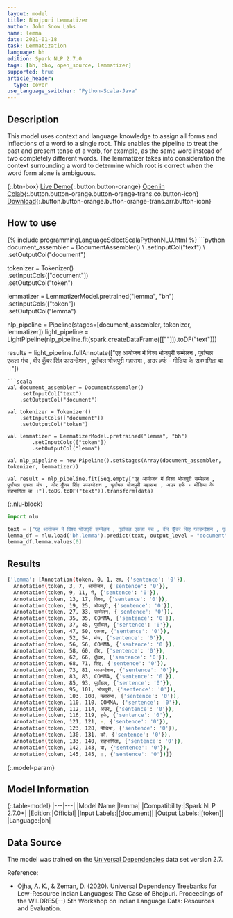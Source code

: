 ```yaml
---
layout: model
title: Bhojpuri Lemmatizer
author: John Snow Labs
name: lemma
date: 2021-01-18
task: Lemmatization
language: bh
edition: Spark NLP 2.7.0
tags: [bh, bho, open_source, lemmatizer]
supported: true
article_header:
  type: cover
use_language_switcher: "Python-Scala-Java"
---
```


## Description

This model uses context and language knowledge to assign all forms and inflections of a word to a single root. This enables the pipeline to treat the past and present tense of a verb, for example, as the same word instead of two completely different words. The lemmatizer takes into consideration the context surrounding a word to determine which root is correct when the word form alone is ambiguous.

{:.btn-box}
[Live Demo](https://demo.johnsnowlabs.com/public/TEXT_PREPROCESSING/){:.button.button-orange}
[Open in Colab](https://colab.research.google.com/github/JohnSnowLabs/spark-nlp-workshop/blob/master/tutorials/streamlit_notebooks/TEXT_PREPROCESSING.ipynb){:.button.button-orange.button-orange-trans.co.button-icon}
[Download](https://s3.amazonaws.com/auxdata.johnsnowlabs.com/public/models/lemma_bh_2.7.0_2.4_1610989221391.zip){:.button.button-orange.button-orange-trans.arr.button-icon}

## How to use



<div class="tabs-box" markdown="1">
{% include programmingLanguageSelectScalaPythonNLU.html %}
```python
document_assembler = DocumentAssembler() \
    .setInputCol("text") \
    .setOutputCol("document")

tokenizer = Tokenizer()\
    .setInputCols(["document"]) \
    .setOutputCol("token")

lemmatizer = LemmatizerModel.pretrained("lemma", "bh") \
        .setInputCols(["token"]) \
        .setOutputCol("lemma")

nlp_pipeline = Pipeline(stages=[document_assembler, tokenizer, lemmatizer])
light_pipeline = LightPipeline(nlp_pipeline.fit(spark.createDataFrame([[""]]).toDF("text")))

results = light_pipeline.fullAnnotate(["एह आयोजन में विश्व भोजपुरी सम्मेलन , पूर्वांचल एकता मंच , वीर कुँवर सिंह फाउन्डेशन , पूर्वांचल भोजपुरी महासभा , अउर हर्फ - मीडिया के सहभागिता बा ।"])
```
```scala
val document_assembler = DocumentAssembler()
    .setInputCol("text")
    .setOutputCol("document")

val tokenizer = Tokenizer()
    .setInputCols(["document"])
    .setOutputCol("token")

val lemmatizer = LemmatizerModel.pretrained("lemma", "bh")
        .setInputCols(["token"])
        .setOutputCol("lemma")

val nlp_pipeline = new Pipeline().setStages(Array(document_assembler, tokenizer, lemmatizer))

val result = nlp_pipeline.fit(Seq.empty["एह आयोजन में विश्व भोजपुरी सम्मेलन , पूर्वांचल एकता मंच , वीर कुँवर सिंह फाउन्डेशन , पूर्वांचल भोजपुरी महासभा , अउर हर्फ - मीडिया के सहभागिता बा ।"].toDS.toDF("text")).transform(data)
```

{:.nlu-block}
```python
import nlu

text = ["एह आयोजन में विश्व भोजपुरी सम्मेलन , पूर्वांचल एकता मंच , वीर कुँवर सिंह फाउन्डेशन , पूर्वांचल भोजपुरी महासभा , अउर हर्फ - मीडिया के सहभागिता बा ।"]
lemma_df = nlu.load('bh.lemma').predict(text, output_level = "document")
lemma_df.lemma.values[0]
```

</div>

## Results

```bash
{'lemma': [Annotation(token, 0, 1, एह, {'sentence': '0'}),
  Annotation(token, 3, 7, आयोजन, {'sentence': '0'}),
  Annotation(token, 9, 11, में, {'sentence': '0'}),
  Annotation(token, 13, 17, विश्व, {'sentence': '0'}),
  Annotation(token, 19, 25, भोजपुरी, {'sentence': '0'}),
  Annotation(token, 27, 33, सम्मेलन, {'sentence': '0'}),
  Annotation(token, 35, 35, COMMA, {'sentence': '0'}),
  Annotation(token, 37, 45, पूर्वांचल, {'sentence': '0'}),
  Annotation(token, 47, 50, एकता, {'sentence': '0'}),
  Annotation(token, 52, 54, मंच, {'sentence': '0'}),
  Annotation(token, 56, 56, COMMA, {'sentence': '0'}),
  Annotation(token, 58, 60, वीर, {'sentence': '0'}),
  Annotation(token, 62, 66, कुँवर, {'sentence': '0'}),
  Annotation(token, 68, 71, सिंह, {'sentence': '0'}),
  Annotation(token, 73, 81, फाउन्डेशन, {'sentence': '0'}),
  Annotation(token, 83, 83, COMMA, {'sentence': '0'}),
  Annotation(token, 85, 93, पूर्वांचल, {'sentence': '0'}),
  Annotation(token, 95, 101, भोजपुरी, {'sentence': '0'}),
  Annotation(token, 103, 108, महासभा, {'sentence': '0'}),
  Annotation(token, 110, 110, COMMA, {'sentence': '0'}),
  Annotation(token, 112, 114, अउर, {'sentence': '0'}),
  Annotation(token, 116, 119, हर्फ, {'sentence': '0'}),
  Annotation(token, 121, 121, -, {'sentence': '0'}),
  Annotation(token, 123, 128, मीडिया, {'sentence': '0'}),
  Annotation(token, 130, 131, को, {'sentence': '0'}),
  Annotation(token, 133, 140, सहभागिता, {'sentence': '0'}),
  Annotation(token, 142, 143, बा, {'sentence': '0'}),
  Annotation(token, 145, 145, ।, {'sentence': '0'})]}
```

{:.model-param}
## Model Information

{:.table-model}
|---|---|
|Model Name:|lemma|
|Compatibility:|Spark NLP 2.7.0+|
|Edition:|Official|
|Input Labels:|[document]|
|Output Labels:|[token]|
|Language:|bh|

## Data Source

The model was trained on the [Universal Dependencies](http://universaldependencies.org) data set version 2.7. 


Reference:

- Ojha, A. K., & Zeman, D. (2020). Universal Dependency Treebanks for Low-Resource Indian Languages: The Case of Bhojpuri. Proceedings of the WILDRE5{--} 5th Workshop on Indian Language Data: Resources and Evaluation.
